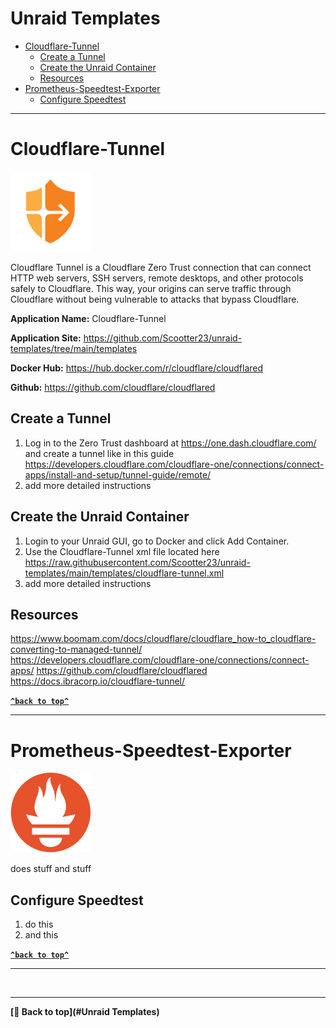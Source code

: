 # Unraid Templates
- [Cloudflare-Tunnel](#cloudflare-tunnel)
  * [Create a Tunnel](#create-a-tunnel)
  * [Create the Unraid Container](#create-the-unraid-container)
  * [Resources](#resources)
- [Prometheus-Speedtest-Exporter](#prometheus-speedtest-exporter)
  * [Configure Speedtest](#configure-speedtest)
----
# Cloudflare-Tunnel
![Cloudflare-Tunnel](https://raw.githubusercontent.com/Scootter23/unraid-templates/main/templates/img/cloudflare-zero-trust.png)

Cloudflare Tunnel is a Cloudflare Zero Trust connection that can connect HTTP web servers, SSH servers, remote desktops, and other protocols safely to Cloudflare. This way, your origins can serve traffic through Cloudflare without being vulnerable to attacks that bypass Cloudflare.

**Application Name:** Cloudflare-Tunnel

**Application Site:** https://github.com/Scootter23/unraid-templates/tree/main/templates

**Docker Hub:** https://hub.docker.com/r/cloudflare/cloudflared

**Github:** https://github.com/cloudflare/cloudflared

## Create a Tunnel
1. Log in to the Zero Trust dashboard at https://one.dash.cloudflare.com/ and create a tunnel like in this guide https://developers.cloudflare.com/cloudflare-one/connections/connect-apps/install-and-setup/tunnel-guide/remote/
2. add more detailed instructions
## Create the Unraid Container
1. Login to your Unraid GUI, go to Docker and click Add Container.
2. Use the Cloudflare-Tunnel xml file located here https://raw.githubusercontent.com/Scootter23/unraid-templates/main/templates/cloudflare-tunnel.xml
3. add more detailed instructions

## Resources
https://www.boomam.com/docs/cloudflare/cloudflare_how-to_cloudflare-converting-to-managed-tunnel/
https://developers.cloudflare.com/cloudflare-one/connections/connect-apps/
https://github.com/cloudflare/cloudflared
https://docs.ibracorp.io/cloudflare-tunnel/

**[`^back to top^`](#unraid-templates)**

----

# Prometheus-Speedtest-Exporter
![Prometheus-Speedtest-Exporter](https://raw.githubusercontent.com/Scootter23/unraid-templates/main/templates/img/prometheus.png)

does stuff and stuff

## Configure Speedtest
1. do this
2. and this

**[`^back to top^`](#unraid-templates)**

----
<br><hr>
**[🔼 Back to top](#Unraid Templates)**
